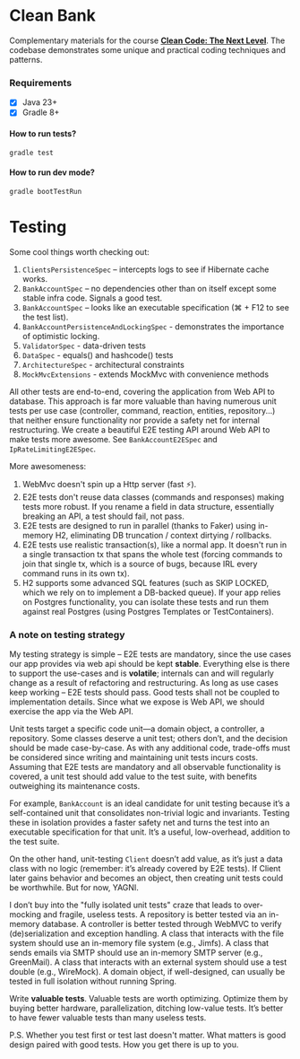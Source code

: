 # Clean Bank

Complementary materials for the course **[Clean Code: The Next Level](https://cleancode.training)**. The codebase
demonstrates some unique and practical coding techniques and patterns.

### Requirements

- [x] Java 23+
- [x] Gradle 8+

#### How to run tests?

```
gradle test
```

#### How to run dev mode?

```
gradle bootTestRun
```

# Testing

Some cool things worth checking out:
1. `ClientsPersistenceSpec` – intercepts logs to see if Hibernate cache works.
1. `BankAccountSpec` – no dependencies other than on itself except some stable infra code. Signals a good test.
1. `BankAccountSpec` – looks like an executable specification (⌘ + F12 to see the test list).
1. `BankAccountPersistenceAndLockingSpec` - demonstrates the importance of optimistic locking.
1. `ValidatorSpec` - data-driven tests
1. `DataSpec` - equals() and hashcode() tests
1. `ArchitectureSpec` - architectural constraints
1. `MockMvcExtensions` - extends MockMvc with convenience methods

All other tests are end-to-end, covering the application from Web API to database. This approach is far more valuable than having numerous unit tests per use case (controller, command, reaction, entities, repository...) that neither ensure functionality nor provide a safety net for internal restructuring. We create a beautiful E2E testing API around Web API to make tests more awesome.
See `BankAccountE2ESpec` and `IpRateLimitingE2ESpec`.

More awesomeness:
1. WebMvc doesn't spin up a Http server (fast ⚡).
1. E2E tests don't reuse data classes (commands and responses) making tests more robust. If you rename a field in data structure, essentially breaking an API, a test should fail, not pass.
1. E2E tests are designed to run in parallel (thanks to Faker) using in-memory H2, eliminating DB truncation / context dirtying / rollbacks.
1. E2E tests use realistic transaction(s), like a normal app. It doesn't run in a single transaction tx that spans the whole test (forcing commands to join that single tx, which is a source of bugs, because IRL every command runs in its own tx).
1. H2 supports some advanced SQL features (such as SKIP LOCKED, which we rely on to implement a DB-backed queue). If your app relies on Postgres functionality, you can isolate these tests and run them against real Postgres (using Postgres Templates or TestContainers).

### A note on testing strategy
My testing strategy is simple – E2E tests are mandatory, since the use cases our app provides via web api should be kept **stable**. Everything else is there to support the use-cases and is **volatile**; internals can and will regularly change as a result of refactoring and restructuring. As long as use cases keep working – E2E tests should pass. Good tests shall not be coupled to implementation details. Since what we expose is Web API, we should exercise the app via the Web API.

Unit tests target a specific code unit—a domain object, a controller, a repository. Some classes deserve a unit test; others don’t, and the decision should be made case-by-case. As with any additional code, trade-offs must be considered since writing and maintaining unit tests incurs costs. Assuming that E2E tests are mandatory and all observable functionality is covered, a unit test should add value to the test suite, with benefits outweighing its maintenance costs.

For example, `BankAccount` is an ideal candidate for unit testing because it’s a self-contained unit that consolidates non-trivial logic and invariants. Testing these in isolation provides a faster safety net and turns the test into an executable specification for that unit. It’s a useful, low-overhead, addition to the test suite.

On the other hand, unit-testing `Client` doesn’t add value, as it’s just a data class with no logic (remember: it’s already covered by E2E tests). If Client later gains behavior and becomes an object, then creating unit tests could be worthwhile. But for now, YAGNI.

I don’t buy into the "fully isolated unit tests" craze that leads to over-mocking and fragile, useless tests. A repository is better tested via an in-memory database. A controller is better tested through WebMVC to verify (de)serialization and exception handling. A class that interacts with the file system should use an in-memory file system (e.g., Jimfs). A class that sends emails via SMTP should use an in-memory SMTP server (e.g., GreenMail). A class that interacts with an external system should use a test double (e.g., WireMock). A domain object, if well-designed, can usually be tested in full isolation without running Spring.

Write **valuable tests**. Valuable tests are worth optimizing. Optimize them by buying better hardware, parallelization, ditching low-value tests. It’s better to have fewer valuable tests than many useless tests.

P.S. Whether you test first or test last doesn't matter. What matters is good design paired with good tests. How you get there is up to you.
